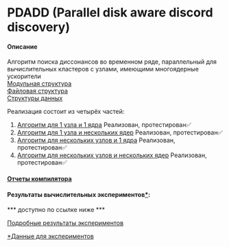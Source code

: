 # PDADD (Parallel disk aware discord discovery)

#### Описание
Алгоритм поиска диссонансов во временном ряде, параллельный для вычислительных кластеров с узлами, имеющими многоядерные ускорители<br>
[Модульная структура](https://github.com/AlexandrGrents/PDADD/blob/master/images/%D0%9C%D0%BE%D0%B4%D1%83%D0%BB%D1%8C%D0%BD%D0%B0%D1%8F%20%D1%81%D1%82%D1%80%D1%83%D0%BA%D1%82%D1%83%D1%80%D0%B0.jpg)<br>
[Файловая структура](https://github.com/AlexandrGrents/PDADD/blob/master/images/%D0%A4%D0%B0%D0%B9%D0%BB%D0%BE%D0%B2%D0%B0%D1%8F%20%D1%81%D1%82%D1%80%D1%83%D0%BA%D1%82%D1%83%D1%80%D0%B0.jpg)<br>
[Структуры данных](https://github.com/AlexandrGrents/PDADD/blob/master/images/%D0%A1%D1%82%D1%80%D1%83%D0%BA%D1%82%D1%83%D1%80%D1%8B%20%D0%B4%D0%B0%D0%BD%D0%BD%D1%8B%D1%85.jpg)<br>

Реализация состоит из четырёх частей:
1. [Алгоритм для 1 узла и 1 ядра](https://github.com/AlexandrGrents/PDADD/tree/master/PDADD-linear) Реализован, протестирован✅<br>
2. [Алгоритм для 1 узла и нескольких ядер](https://github.com/AlexandrGrents/PDADD/tree/master/PDADD-omp) Реализован, протестирован✅<br>
3. [Алгоритм для нескольких узлов и 1 ядра](https://github.com/AlexandrGrents/PDADD/tree/master/PDADD-mpi) Реализован, протестирован✅<br>
4. [Алгоритм для нескольких узлов и нескольких ядер](https://github.com/AlexandrGrents/PDADD/tree/master/PDADD-mpi%2Bomp) Реализован, протестирован✅<br>

#### [Отчеты компилятора](https://github.com/AlexandrGrents/PDADD/tree/master/icc%20compiler%20report)

#### Результаты вычислительных экспериментов[*](https://drive.google.com/open?id=1CLbsUrWlWkHpnRlcNeRbI6efHVsMuUj1):

*** доступно по ссылке ниже ***


[Подробные результаты экспериментов](https://docs.google.com/spreadsheets/d/1dJWZMRllznElxyI6ZTrmGiSUGYtYVOTOYgcRfZT-ucE/edit#gid=1566595512) <br>

[*Данные для экспериментов](https://drive.google.com/open?id=1CLbsUrWlWkHpnRlcNeRbI6efHVsMuUj1)
